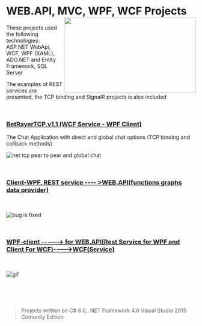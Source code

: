# WEB.API, MVC, WPF, WCF Projects  <img src="https://cloud.githubusercontent.com/assets/24522089/26234761/122e8cc2-3c78-11e7-9d54-434589852706.jpg" align="right" width="350px" height="200px" /> 

These projects used the following technologies: ASP.NET WebApi, WCF, WPF (XAML), ADO.NET and Entity Framework, SQL Server

The examples of REST services are presented, the TCP binding and SignalR projects is also included

<br/>

### [BetRayerTCP.v1.1 (WCF Service - WPF Client)](https://github.com/tigranv/WCF_WEB_API-_MVC_WPF/tree/master/BetRayerChatTCP.v1.1)

The Chat Application with direct and global chat options (TCP binding and collback methods)

![net tcp pear to pear and global chat](https://cloud.githubusercontent.com/assets/24522089/25782649/22f6e692-3360-11e7-8115-ed3912c4cdc4.gif)

<br>

### [Client-WPF, REST service ---- >WEB.API(functions graphs data provider)](https://github.com/tigranv/WCF_WEB_API-_MVC_WPF/tree/master/API%20For%20Graphics%20Plotting)

<br>

![bug is fixed](https://cloud.githubusercontent.com/assets/24522089/25308291/f40e6a98-27c1-11e7-9d40-bb4f4661dbea.PNG)

<br>

### [WPF-client -----> for WEB.API(Rest Service for WPF and Client For WCF)---->WCF(Service)](https://github.com/tigranv/WCF_WEB_API-_MVC_WPF/tree/master/WPF_API_WCF_CRUD_For_Directory)

<br>

![gif](https://cloud.githubusercontent.com/assets/24522089/25515062/f6dc9210-2bf2-11e7-9e3d-00f7a9b7422d.gif)


<br>
<br>
<br>

> Projects written on C# 6.0, .NET Framework 4.6 Visual Studio 2015 Comunity Edition
